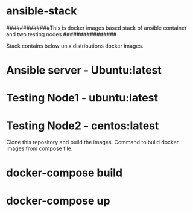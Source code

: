 # ansible-stack
   
   #############This is docker images based stack of ansible container and two testing nodes.################

Stack contains below unix distributions docker images.

# Ansible server - Ubuntu:latest 
# Testing Node1 - ubuntu:latest
# Testing Node2 - centos:latest


Clone this repository and build the images.
Command to build docker images from compose file.

# docker-compose build
# docker-compose up
